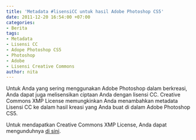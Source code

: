 ```yaml
---
title: 'Metadata #lisensiCC untuk hasil Adobe Photoshop CS5'
date: 2011-12-20 16:54:00 +07:00
categories:
- Berita
tags:
- Metadata
- Lisensi CC
- Adope Photoshop CS5
- Photoshop
- Adobe
- Lisensi Creative Commons
author: nita
---
```


Untuk Anda yang sering menggunakan Adobe Photoshop dalam berkreasi, Anda dapat juga melisensikan ciptaan Anda dengan lisensi CC. Creative Commons XMP License memungkinkan Anda menambahkan metadata Lisensi CC ke dalam hasil kreasi yang Anda buat di dalam Adobe Photoshop  CS5.

Untuk mendapatkan Creative Commons XMP License, Anda dapat mengunduhnya [di sini](http://johnbishopimages.com/creativecommons/?xmp).